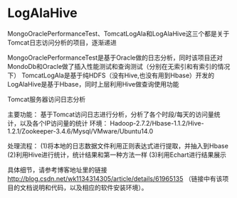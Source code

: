 # LogAlaHive

MongoOraclePerformanceTest、TomcatLogAla和LogAlaHive这三个都是关于Tomcat日志访问分析的项目，逐渐递进

MongoOraclePerformanceTest是基于Oracle做的日志分析，同时该项目还对MondoDb和Oracle做了插入性能测试和查询测试（分别在无索引和有索引的情况下）
TomcatLogAla是基于纯HDFS（没有Hive,也没有用到Hbase）开发的
LogAlaHive是基于Hbase，同时上层利用Hive做查询使用功能


Tomcat服务器访问日志分析

主要功能： 基于Tomcat访问日志进行分析，分析了各个时段/每天的访问量统计，以及各个IP访问量的统计
环境： Hadoop-2.7.2/Hbase-1.1.2/Hive-1.2.1/Zookeeper-3.4.6/Mysql/VMware/Ubuntu14.0

处理流程：
(1)将本地的日志数据文件利用正则表达式进行提取，并抽入到Hbase
(2)利用Hive进行统计，统计结果和第一种方法一样
(3)利用Echart进行结果展示


具体细节，请参考博客地址里的链接 http://blog.csdn.net/wk1134314305/article/details/61965135 （链接中有该项目的文档说明和代码，以及相应的软件安装环境）。
